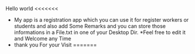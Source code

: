 Hello world
<<<<<<< 
* My app is a registration app which you can use it for register workers or students and also add Some Remarks and you can store those informations in a File.txt in one of your Desktop Dir.
*Feel free to edit it and Welcome any Time 
* thank you For your Visit
=======

